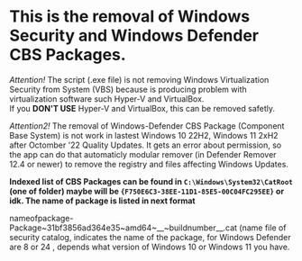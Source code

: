 # This is the removal of Windows Security and Windows Defender CBS Packages.

_Attention!_ The script (.exe file) is not removing Windows Virtualization Security from System (VBS) because is producing problem with virtualization software such Hyper-V and VirtualBox.  
If you __DON'T USE__ Hyper-V and VirtualBox, this can be removed safetly.

_Attention2!_ The removal of Windows-Defender CBS Package (Component Base System) is not work in lastest Windows 10 22H2, Windows 11 2xH2 after Octomber '22 Quality Updates. It gets an error about permission, so 
the app can do that automaticly modular remover (in Defender Remover 12.4 or newer) to remove the registry and files affecting Windows Updates. 

__Indexed list of CBS Packages can be found in ``` C:\Windows\System32\CatRoot ``` (one of folder) maybe will be ``` {F750E6C3-38EE-11D1-85E5-00C04FC295EE} ``` or idk. The name of package is listed in next format__

nameofpackage-Package~31bf3856ad364e35~amd64~__~buildnumber__.cat (name file of security catalog, indicates the name of the package, for Windows Defender are 8 or 24 , depends what version of Windows 10 or Windows 11 you have.

